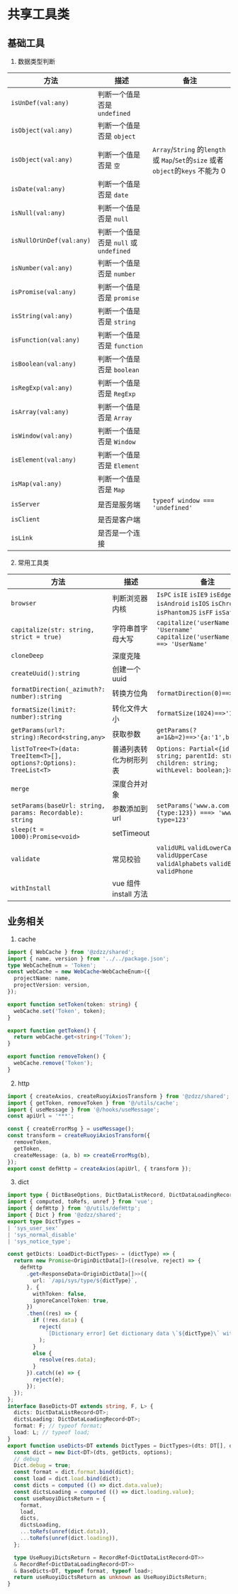 # 共享工具类

## 基础工具

1. 数据类型判断

| 方法                     | 描述                                   | 备注                                                                              |
| ------------------------ | -------------------------------------- | --------------------------------------------------------------------------------- |
| `isUnDef(val:any) `      | 判断一个值是否是 `undefined`           |                                                                                   |
| `isObject(val:any)`      | 判断一个值是否是 `object`              |                                                                                   |
| `isObject(val:any)`      | 判断一个值是否是 `空`                  | `Array`/`String` 的`length` 或 `Map`/`Set`的`size` 或者 `object`的`keys` 不能为 0 |
| `isDate(val:any)`        | 判断一个值是否是 `date`                |                                                                                   |
| `isNull(val:any)`        | 判断一个值是否是 `null`                |                                                                                   |
| `isNullOrUnDef(val:any)` | 判断一个值是否是 `null` 或 `undefined` |                                                                                   |
| `isNumber(val:any)`      | 判断一个值是否是 `number`              |                                                                                   |
| `isPromise(val:any)`     | 判断一个值是否是 `promise`             |                                                                                   |
| `isString(val:any)`      | 判断一个值是否是 `string`              |                                                                                   |
| `isFunction(val:any)`    | 判断一个值是否是 `function`            |                                                                                   |
| `isBoolean(val:any)`     | 判断一个值是否是 `boolean`             |                                                                                   |
| `isRegExp(val:any)`      | 判断一个值是否是 `RegExp`              |                                                                                   |
| `isArray(val:any)`       | 判断一个值是否是 `Array`               |                                                                                   |
| `isWindow(val:any)`      | 判断一个值是否是 `Window`              |                                                                                   |
| `isElement(val:any)`     | 判断一个值是否是 `Element`             |                                                                                   |
| `isMap(val:any)`         | 判断一个值是否是 `Map`                 |                                                                                   |
| `isServer`               | 是否是服务端                           | `typeof window === 'undefined'`                                                   |
| `isClient`               | 是否是客户端                           |                                                                                   |
| `isLink`                 | 是否是一个连接                         |                                                                                   |

2. 常用工具类

| 方法                                                                | 描述                   | 备注                                                                                          |
| ------------------------------------------------------------------- | ---------------------- | --------------------------------------------------------------------------------------------- |
| `browser`                                                           | 判断浏览器内核         | `IsPC` `isIE` `isIE9` `isEdge` `isAndroid` `isIOS` `isChrome` `isPhantomJS` `isFF` `isSafari` |
| `capitalize(str: string, strict = true)`                            | 字符串首字母大写       | `capitalize('userName') ==> 'Username'` `capitalize('userName',false) ==> 'UserName'`         |
| `cloneDeep`                                                         | 深度克隆               |                                                                                               |
| `createUuid():string`                                               | 创建一个 uuid          |                                                                                               |
| `formatDirection(_azimuth?: number):string`                         | 转换方位角             | `formatDirection(0)==>'正北' `                                                                |
| `formatSize(limit?: number):string`                                 | 转化文件大小           | `formatSize(1024)==>'1Kb' `                                                                   |
| `getParams(url?: string):Record<string,any>`                        | 获取参数               | `getParams(?a=1&b=2)==>'{a:'1',b:'2'}'`                                                       |
| `listToTree<T>(data: TreeItem<T>[], options?:Options): TreeList<T>` | 普通列表转化为树形列表 | `Options: Partial<{id: string; parentId: string; children: string;  withLevel: boolean;}>`    |
| `merge`                                                             | 深度合并对象           |                                                                                               |
| `setParams(baseUrl: string, params: Recordable): string`            | 参数添加到 url         | `setParams('www.a.com',{type:123}) ===> 'www.a.com?type=123'`                                 |
| `sleep(t = 1000):Promise<void>`                                     | setTimeout             |                                                                                               |
| `validate`                                                          | 常见校验               | `validURL` `validLowerCase` `validUpperCase` `validAlphabets` `validEmail` `validPhone`       |
| `withInstall`                                                       | vue 组件 install 方法  |                                                                                               |

## 业务相关



1. cache

```ts
import { WebCache } from '@zdzz/shared';
import { name, version } from '../../package.json';
type WebCacheEnum = 'Token';
const webCache = new WebCache<WebCacheEnum>({
  projectName: name,
  projectVersion: version,
});

export function setToken(token: string) {
  webCache.set('Token', token);
}

export function getToken() {
  return webCache.get<string>('Token');
}

export function removeToken() {
  webCache.remove('Token');
}

```

2. http

``` ts
import { createAxios, createRuoyiAxiosTransform } from '@zdzz/shared';
import { getToken, removeToken } from '@/utils/cache';
import { useMessage } from '@/hooks/useMessage';
const apiUrl = '***';

const { createErrorMsg } = useMessage();
const transform = createRuoyiAxiosTransform({
  removeToken,
  getToken,
  createMessage: (a, b) => createErrorMsg(b),
});
export const defHttp = createAxios(apiUrl, { transform });

```


3. dict

```ts 
import type { DictBaseOptions, DictDataListRecord, DictDataLoadingRecord, LoadDict, OriginDictData } from '@zdzz/shared';
import { computed, toRefs, unref } from 'vue';
import { defHttp } from '@/utils/defHttp';
import { Dict } from '@zdzz/shared';
export type DictTypes =
| 'sys_user_sex'
| 'sys_normal_disable'
| 'sys_notice_type';

const getDicts: LoadDict<DictTypes> = (dictType) => {
  return new Promise<OriginDictData[]>((resolve, reject) => {
    defHttp
      .get<ResponseData<OriginDictData[]>>({
        url: `/api/sys/type/${dictType}`,
      }, {
        withToken: false,
        ignoreCancelToken: true,
      })
      .then((res) => {
        if (!res.data) {
          reject(
            `[Dictionary error] Get dictionary data \`${dictType}\` with null.Please check your dictionary key with \`${dictType}\`.`,
          );
        }
        else {
          resolve(res.data);
        }
      }).catch((e) => {
        reject(e);
      });
  });
};
interface BaseDicts<DT extends string, F, L> {
  dicts: DictDataListRecord<DT>;
  dictsLoading: DictDataLoadingRecord<DT>;
  format: F; // typeof format;
  load: L; // typeof load;
}
export function useDicts<DT extends DictTypes = DictTypes>(dts: DT[], options: Partial<DictBaseOptions> = {}) {
  const dict = new Dict<DT>(dts, getDicts, options);
  // debug
  Dict.debug = true;
  const format = dict.format.bind(dict);
  const load = dict.load.bind(dict);
  const dicts = computed (() => dict.data.value);
  const dictsLoading = computed (() => dict.loading.value);
  const useRuoyiDictsReturn = {
    format,
    load,
    dicts,
    dictsLoading,
    ...toRefs(unref(dict.data)),
    ...toRefs(unref(dict.loading)),
  };

  type UseRuoyiDictsReturn = RecordRef<DictDataListRecord<DT>>
  & RecordRef<DictDataLoadingRecord<DT>>
  & BaseDicts<DT, typeof format, typeof load>;
  return useRuoyiDictsReturn as unknown as UseRuoyiDictsReturn;
}

```